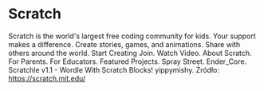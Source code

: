 # Scratch
Scratch is the world's largest free coding community for kids. Your support makes a difference. Create stories, games, and animations. Share with others around the world. Start Creating Join. Watch Video. About Scratch. For Parents. For Educators. Featured Projects. Spray Street. Ender_Core. Scratchle v1.1 - Wordle With Scratch Blocks! yippymishy.
Źródło: https://scratch.mit.edu/